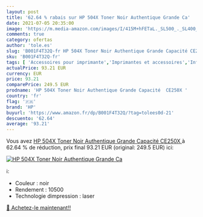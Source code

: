 ```yaml
---
layout: post
title: '62.64 % rabais sur HP 504X Toner Noir Authentique Grande Ca'
date: 2021-07-05 20:35:00
image: 'https://m.media-amazon.com/images/I/415M+hFETaL._SL500_._SL400_.jpg'
comments: true
category: ofertas
author: 'tole.es'
slug: 'B001F4T32Q-fr HP 504X Toner Noir Authentique Grande Capacité CE250X'
sku: 'B001F4T32Q-fr'
tags: [ 'Accessoires pour imprimante','Imprimantes et accessoires','Informatique','Toners','hp', ]
actualPrice: 93.21 EUR
currency: EUR
price: 93.21
comparePrice: 249.5 EUR
prodname: 'HP 504X Toner Noir Authentique Grande Capacité  CE250X '
country: 'fr'
flag: '🇫🇷'
brand: 'HP'
buyurl: 'https://www.amazon.fr/dp/B001F4T32Q/?tag=tolees0d-21'
descuento: '62.64'
average: '93.21'
---
```


Vous avez [HP 504X Toner Noir Authentique Grande Capacité  CE250X ](https://www.amazon.fr/dp/B001F4T32Q/?tag=tolees0d-21)  à  62.64 % de réduction, prix final  93.21 EUR (original: 249.5 EUR) ici:

[![HP 504X Toner Noir Authentique Grande Ca](https://m.media-amazon.com/images/I/415M+hFETaL._SL500_._SL400_.jpg)](https://www.amazon.fr/dp/B001F4T32Q/?tag=tolees0d-21)

ℹ️:

- Couleur : noir
- Rendement : 10500
- Technologie dimpression : laser

[🛒 Achetez-le maintenant!!](https://www.amazon.fr/dp/B001F4T32Q/?tag=tolees0d-21)
